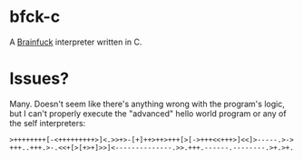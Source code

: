 # bfck-c

A [Brainfuck](https://esolangs.org/wiki/brainfuck) interpreter written in C.

# Issues?

Many. Doesn't seem like there's anything wrong with the program's logic, but I
can't properly execute the "advanced" hello world program or any of the self
interpreters:

```brainfuck
>++++++++[-<+++++++++>]<.>>+>-[+]++>++>+++[>[->+++<<+++>]<<]>-----.>->
+++..+++.>-.<<+[>[+>+]>>]<--------------.>>.+++.------.--------.>+.>+.
```
